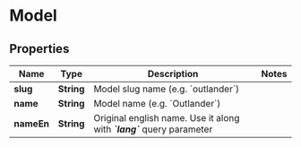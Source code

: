 
# Model

## Properties
Name | Type | Description | Notes
------------ | ------------- | ------------- | -------------
**slug** | **String** | Model slug name (e.g. &#x60;outlander&#x60;) | 
**name** | **String** | Model name (e.g. &#x60;Outlander&#x60;) | 
**nameEn** | **String** |  Original english name. Use it along with _**&#x60;lang&#x60;**_ query parameter   | 



